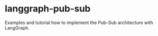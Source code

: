 # langgraph-pub-sub
Examples and tutorial how to implement the Pub-Sub architecture with LangGraph.
